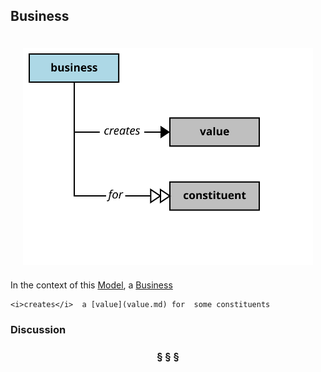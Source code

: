 ## Business

<div  style="float: right; margin: 20px"><img src="business.svg"/></div>

In the context of this [Model](model.md), a [Business](business.md)

```
<i>creates</i>  a [value](value.md) for  some constituents
```

### Discussion



<h3 align="center"><b>&sect; &sect; &sect;</b></h3>
